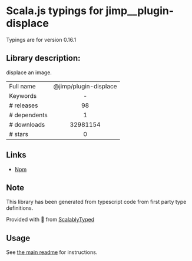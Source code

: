 
# Scala.js typings for jimp__plugin-displace

Typings are for version 0.16.1

## Library description:
displace an image.

|                    |                 |
| ------------------ | :-------------: |
| Full name          | @jimp/plugin-displace |
| Keywords           | - |
| # releases         | 98 |
| # dependents       | 1 |
| # downloads        | 32981154 |
| # stars            | 0 |

## Links
- [Npm](https://www.npmjs.com/package/%40jimp%2Fplugin-displace)
    


## Note
This library has been generated from typescript code from first party type definitions.

Provided with :purple_heart: from [ScalablyTyped](https://github.com/oyvindberg/ScalablyTyped)

## Usage
See [the main readme](../../readme.md) for instructions.


